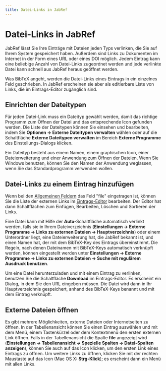 ```yaml
---
title: Datei-Links in JabRef
---
```


# Datei-Links in JabRef

JabRef lässt Sie Ihre Einträge mit Dateien jeden Typs verlinken, die Sie auf Ihrem System gespeichert haben. Außerdem sind Links zu Dokumenten im Internet in der Form eines URL oder eines DOI möglich. Jedem Eintrag kann eine beliebige Anzahl von Datei-Links zugeordnet werden und jede verlinkte Datei kann schnell aus JabRef heraus geöffnet werden.

Was BibTeX angeht, werden die Datei-Links eines Eintrags in ein einzelnes Feld geschrieben. In JabRef erscheinen sie aber als editierbare Liste von Links, die im Eintrags-Editor zugänglich sind.

## Einrichten der Dateitypen

Für jeden Datei-Link muss ein Dateityp gewählt werden, damit das richtige Programm zum Öffnen der Datei und das entsprechende Icon gefunden werden. Die Liste der Dateitypen können Sie einsehen und bearbeiten, indem Sie **Optionen -&gt; Externe Dateitypen verwalten** wählen oder auf die Schaltfläche **Externe Dateitypen verwalten** im Bereich **Externe Programme** des Einstellungs-Dialogs klicken.

Ein Dateityp besteht aus einem Namen, einem graphischen Icon, einer Dateierweiterung und einer Anwendung zum Öffnen der Dateien. Wenn Sie Windows benutzen, können Sie den Namen der Anwendung weglassen, wenn Sie das Standardprogramm verwenden wollen.

## Datei-Links zu einem Eintrag hinzufügen

Wenn bei den [Allgemeinen Feldern](GeneralFields) das Feld "file" eingetragen ist, können Sie die Liste der externen Links im [Eintrags-Editor](EntryEditorHelp) bearbeiten. Der Editor hat dann Schaltflächen zum Einfügen, Bearbeiten, Löschen und Sortieren der Links.

Eine Datei kann mit Hilfe der **Auto**-Schaltfläche automatisch verlinkt werden, falls sie in Ihrem Dateiverzeichnis (**Einstellungen -&gt; Externe Programme -&gt; Links zu externen Dateien -&gt; Hauptverzeichnis**) oder einem Unterordner liegt, eine Dateierweiterung hat, die JabRef bekannt ist, und einen Namen hat, der mit dem BibTeX-Key des Eintrags übereinstimmt. Die Regeln, nach denen Dateinamen mit BibTeX-Keys automatisch verknüpft werden, können eingestellt werden unter **Einstellungen -&gt; Externe Programme -&gt; Links zu externen Dateien -&gt; Suche mit regulärem Ausdruck benutzen**.

Um eine Datei herunterzuladen und mit einem Eintrag zu verlinken, benutzen Sie die Schaltfläche **Download** im Eintrags-Editor. Es erscheint ein Dialog, in dem Sie den URL eingeben müssen. Die Datei wird dann in Ihr Hauptverzeichnis gespeichert, anhand des BibTeX-Keys benannt und mit dem Eintrag verknüpft.

## Externe Dateien öffnen

Es gibt mehrere Möglichkeiten, externe Dateien oder Internetseiten zu öffnen. In der Tabellenansicht können Sie einen Eintrag auswählen und mit dem Menü, einem Tastenkürzel oder dem Kontextmenü den ersten externen Link öffnen. Falls in der Tabellenansicht die Spalte **file** angezeigt wird (**Einstellungen -&gt; Tabellenansicht -&gt; Spezielle Spalten -&gt; Datei-Spalten anzeigen**), können Sie auch auf das Icon klicken, um den ersten Link eines Eintrags zu öffnen. Um weitere Links zu öffnen, klicken Sie mit der rechten Maustaste auf das Icon (Mac OS X: **Strg-Klick**); es erscheint dann ein Menü mit allen Links.

